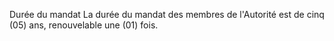 Durée du mandat
La durée du mandat des membres de l'Autorité est de cinq (05) ans, renouvelable une (01) fois.